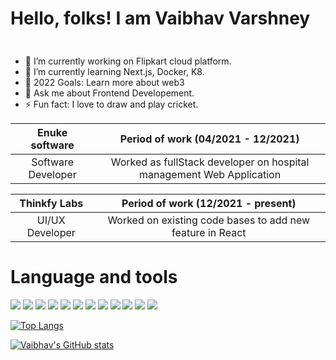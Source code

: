 # Hello, folks! I am Vaibhav Varshney
<img src="https://raw.githubusercontent.com/MartinHeinz/MartinHeinz/master/wave.gif" height="10px" width="10px">

- 🔭 I’m currently working on Flipkart cloud platform.
- 🌱 I’m currently learning Next.js, Docker, K8.
- 🥅 2022 Goals: Learn more about web3
- 💬 Ask me about Frontend Developement.
- ⚡ Fun fact: I love to draw and play cricket.


| Enuke software | Period of work (04/2021 - 12/2021) |
|:---------:|:----------------------------------:|
| Software Developer | Worked as fullStack developer on hospital management Web Application |

| Thinkfy Labs | Period of work (12/2021 - present) |
|:---------:|:----------------------------------:|
| UI/UX Developer | Worked on existing code bases to add new feature in React |




# Language and tools
<p>
<img src="https://img.shields.io/badge/HTML5-E34F26?style=for-the-badge&logo=html5&logoColor=white" />
  <img src="https://img.shields.io/badge/CSS3-1572B6?style=for-the-badge&logo=css3&logoColor=white" />
  <img src="https://img.shields.io/badge/JavaScript-323330?style=for-the-badge&logo=javascript&logoColor=F7DF1E" />
  <img src="https://img.shields.io/badge/TypeScript-007ACC?style=for-the-badge&logo=typescript&logoColor=white" />
  <img src="https://img.shields.io/badge/json-5E5C5C?style=for-the-badge&logo=json&logoColor=white" />
  <img src="https://img.shields.io/badge/React-20232A?style=for-the-badge&logo=react&logoColor=61DAFB" />
  <img src="https://img.shields.io/badge/Bootstrap-563D7C?style=for-the-badge&logo=bootstrap&logoColor=white" />
  <img src="https://img.shields.io/badge/Tailwind_CSS-38B2AC?style=for-the-badge&logo=tailwind-css&logoColor=white" />
  <img src="https://img.shields.io/badge/jQuery-0769AD?style=for-the-badge&logo=jquery&logoColor=white" />
  <img src="https://img.shields.io/badge/next.js-000000?style=for-the-badge&logo=nextdotjs&logoColor=white" />
  <img src="https://img.shields.io/badge/Xcode-000000?style=for-the-badge&logo=Xcode&logoColor=white" />
  <img src="https://img.shields.io/badge/Redux-20232A?style=for-the-badge&logo=Redux&logoColor=61DAFB" />
</p>


[![Top Langs](https://github-readme-stats.vercel.app/api/top-langs/?username=vaib1343&theme=react)](https://github.com/anuraghazra/github-readme-stats)

[![Vaibhav's GitHub stats](https://github-readme-stats.vercel.app/api?username=vaib1343&count_private=true&hide=stars&show_icons=true&theme=react)](https://github.com/vaib1343/github-readme-stats)
